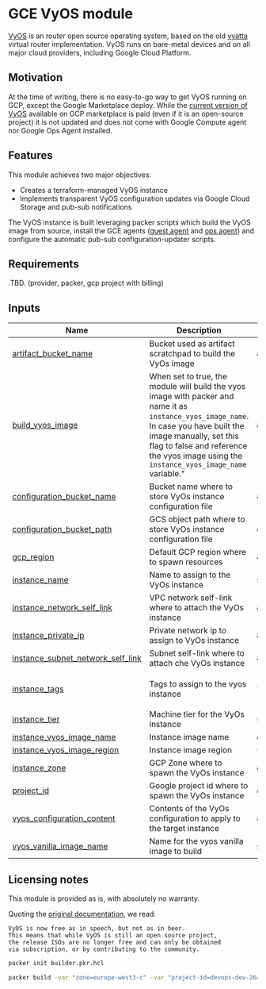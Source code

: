 # GCE VyOS module
[VyOS][1] is an router open source operating system, based on the old [vyatta][2] virtual router implementation.
VyOS runs on bare-metal devices and on all major cloud providers, including Google Cloud Platform.

## Motivation
At the time of writing, there is no easy-to-go way to get VyOS running on GCP, except the Google Marketplace deploy. 
While the [current version of VyOS][4] available on GCP marketplace is paid (even if it is an open-source project)
it is not updated and does not come with Google Compute agent nor Google Ops Agent installed.

## Features
This module achieves two major objectives:
- Creates a terraform-managed VyOS instance
- Implements transparent VyOS configuration updates via Google Cloud Storage and pub-sub notifications

The VyOS instance is built leveraging packer scripts which build the VyOS image from source, install
the GCE agents ([guest agent][5] and [ops agent][6]) and configure the automatic pub-sub 
configuration-updater scripts.

## Requirements

.TBD. (provider, packer, gcp project with billing)

## Inputs

| Name | Description | Type | Default | Required |
|------|-------------|------|---------|:--------:|
| <a name="input_artifact_bucket_name"></a> [artifact\_bucket\_name](#input\_artifact\_bucket\_name) | Bucket used as artifact scratchpad to build the VyOs image | `any` | `null` | no |
| <a name="input_build_vyos_image"></a> [build\_vyos\_image](#input\_build\_vyos\_image) | When set to true, the module will build the vyos image with packer and name it as `instance_vyos_image_name`.<br>In case you have built the image manually, set this flag to false and reference the vyos image using the<br>`instance_vyos_image_name` variable." | `any` | n/a | yes |
| <a name="input_configuration_bucket_name"></a> [configuration\_bucket\_name](#input\_configuration\_bucket\_name) | Bucket name where to store VyOs instance configuration file | `any` | `null` | no |
| <a name="input_configuration_bucket_path"></a> [configuration\_bucket\_path](#input\_configuration\_bucket\_path) | GCS object path where to store VyOs instance configuration file | `any` | `null` | no |
| <a name="input_gcp_region"></a> [gcp\_region](#input\_gcp\_region) | Default GCP region where to spawn resources | `any` | n/a | yes |
| <a name="input_instance_name"></a> [instance\_name](#input\_instance\_name) | Name to assign to the VyOs instance | `string` | `"vyos"` | no |
| <a name="input_instance_network_self_link"></a> [instance\_network\_self\_link](#input\_instance\_network\_self\_link) | VPC network self-link where to attach the VyOs instance | `any` | n/a | yes |
| <a name="input_instance_private_ip"></a> [instance\_private\_ip](#input\_instance\_private\_ip) | Private network ip to assign to VyOs instance | `any` | n/a | yes |
| <a name="input_instance_subnet_network_self_link"></a> [instance\_subnet\_network\_self\_link](#input\_instance\_subnet\_network\_self\_link) | Subnet self-link where to attach che VyOs instance | `any` | n/a | yes |
| <a name="input_instance_tags"></a> [instance\_tags](#input\_instance\_tags) | Tags to assign to the vyos instance | `list` | <pre>[<br>  "vyos"<br>]</pre> | no |
| <a name="input_instance_tier"></a> [instance\_tier](#input\_instance\_tier) | Machine tier for the VyOs instance | `string` | `"e2-small"` | no |
| <a name="input_instance_vyos_image_name"></a> [instance\_vyos\_image\_name](#input\_instance\_vyos\_image\_name) | Instance image name | `any` | n/a | yes |
| <a name="input_instance_vyos_image_region"></a> [instance\_vyos\_image\_region](#input\_instance\_vyos\_image\_region) | Instance image region | `string` | `"EU"` | no |
| <a name="input_instance_zone"></a> [instance\_zone](#input\_instance\_zone) | GCP Zone where to spawn the VyOs instance | `any` | n/a | yes |
| <a name="input_project_id"></a> [project\_id](#input\_project\_id) | Google project id where to spawn the VyOs instance | `any` | n/a | yes |
| <a name="input_vyos_configuration_content"></a> [vyos\_configuration\_content](#input\_vyos\_configuration\_content) | Contents of the VyOs configuration to apply to the target instance | `any` | n/a | yes |
| <a name="input_vyos_vanilla_image_name"></a> [vyos\_vanilla\_image\_name](#input\_vyos\_vanilla\_image\_name) | Name for the vyos vanilla image to build | `string` | `"vyos-vanilla"` | no |



## Licensing notes
This module is provided as is, with absolutely no warranty.

Quoting the [original documentation][3], we read:
```
VyOS is now free as in speech, but not as in beer. 
This means that while VyOS is still an open source project, 
the release ISOs are no longer free and can only be obtained 
via subscription, or by contributing to the community.
``` 


```bash
packer init builder.pkr.hcl
```

```bash
packer build -var "zone=europe-west3-c" -var "project-id=devops-dev-264808" -var "artifact-bucket=gs://devops-dev-264808-vyos-artifacts" builder.pkr.hcl
```

[1]: https://vyos.io/
[2]: https://en.wikipedia.org/wiki/Vyatta
[3]: https://docs.vyos.io/en/equuleus/contributing/build-vyos.html#prerequisites
[4]: https://console.cloud.google.com/marketplace/details/sentrium-sl/vyos?pli=1&__hstc=29142691.81c103d48b29bf69a308c8fc19c4c385.1589665573318.1599490605499.1599492713182.137&__hssc=29142691.11.1599492713182&__hsfp=2286654099&hsCtaTracking=9eef7ede-be44-49bd-aec6-f348ff4ab420%7C881f8bd5-facc-4f16-9640-50339c90751d
[5]: https://github.com/GoogleCloudPlatform/guest-agent
[6]: https://cloud.google.com/monitoring/agent/ops-agent

